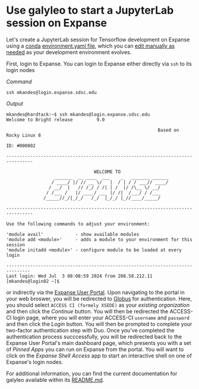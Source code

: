 # Use galyleo to start a JupyterLab session on Expanse

Let's create a JupyterLab session for Tensorflow development on Expanse using a [conda](https://docs.anaconda.com/miniconda/) 
[environment.yaml file](https://conda.io/projects/conda/en/latest/user-guide/tasks/manage-environments.html#creating-an-environment-from-an-environment-yml-file), which you can 
[edit manually as needed](https://conda.io/projects/conda/en/latest/user-guide/tasks/manage-environments.html#create-env-file-manually) as your development environment evolves.

First, login to Expanse. You can login to Expanse either directly via `ssh` to its login nodes

*Command*
```
ssh mkandes@login.expanse.sdsc.edu
```

*Output*
```
mkandes@hardtack:~$ ssh mkandes@login.expanse.sdsc.edu
Welcome to Bright release         9.0

                                                         Based on Rocky Linux 8
                                                                    ID: #000002

--------------------------------------------------------------------------------

                                 WELCOME TO
                  _______  __ ____  ___    _   _______ ______
                 / ____/ |/ // __ \/   |  / | / / ___// ____/
                / __/  |   // /_/ / /| | /  |/ /\__ \/ __/
               / /___ /   |/ ____/ ___ |/ /|  /___/ / /___
              /_____//_/|_/_/   /_/  |_/_/ |_//____/_____/

--------------------------------------------------------------------------------

Use the following commands to adjust your environment:

'module avail'            - show available modules
'module add <module>'     - adds a module to your environment for this session
'module initadd <module>' - configure module to be loaded at every login

-------------------------------------------------------------------------------
Last login: Wed Jul  3 08:08:59 2024 from 208.58.212.11
[mkandes@login02 ~]$
```

or indirectly via the [Expanse User Portal](https://portal.expanse.sdsc.edu). Upon navigating to the portal in your web broswer, you will be redirected to [Globus](https://www.globus.org) for authentication. Here, you should select `ACCESS CI (formely XSEDE)` as your *existing organization* and then click the *Continue* button. You will then be redirected the ACCESS-CI login page, where you will enter your ACCESS-CI `username` and `password` and then click the *Login* button. You will then be prompted to complete your two-factor authentication step with Duo. Once you've completed the authentication process succcessfully, you will be redirected back to the Expanse User Portal's main dashboard page, which presents you with a set of *Pinned Apps* you can run on Expanse from the portal. You will want to click on the *Expanse Shell Access* app to start an interactive shell on one of Expanse's login nodes. 

For additional information, you can find the current documentation for galyleo available within its [README.md](https://github.com/mkandes/galyleo/blob/master/README.md).
